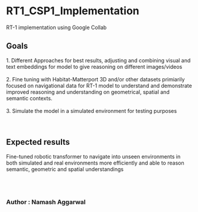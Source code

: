 # RT1_CSP1_Implementation
RT-1 implementation using Google Collab 

<h2>Goals</h2>
1. Different Approaches for best results, adjusting and combining visual and text embeddings for model to give reasoning on different images/videos <br><br>
2. Fine tuning with Habitat-Matterport 3D and/or other datasets primiarily focused on navigational data for RT-1 model to understand and demonstrate improved reasoning and understanding on geometrical, spatial and semantic contexts. <br><br>
3. Simulate the model in a simulated environment for testing purposes
 <br> <br> <br>

 <h2>Expected results </h2>

Fine-tuned robotic transformer to navigate into unseen environments in both simulated and real environments more efficiently and able to reason semantic, geometric and spatial understandings


<br><br>

<h3>Author : Namash Aggarwal </h3>


